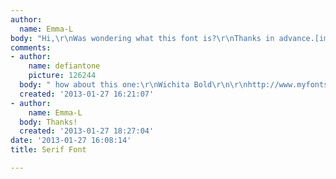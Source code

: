 ```yaml
---
author:
  name: Emma-L
body: "Hi,\r\nWas wondering what this font is?\r\nThanks in advance.[img:sites/default/files/old-images/IMG_0247b_4614.jpg][img:sites/default/files/old-images/IMG_0248b_6235.jpg]"
comments:
- author:
    name: defiantone
    picture: 126244
  body: " how about this one:\r\nWichita Bold\r\n\r\nhttp://www.myfonts.com/fonts/ef-typeshop/wichita/bold/"
  created: '2013-01-27 16:21:07'
- author:
    name: Emma-L
  body: Thanks!
  created: '2013-01-27 18:27:04'
date: '2013-01-27 16:08:14'
title: Serif Font

---
```

